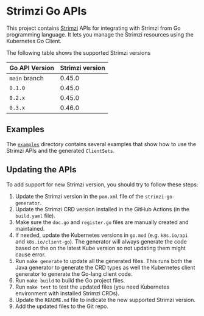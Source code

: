 # Strimzi Go APIs

This project contains [Strimzi](https://strimzi.io) APIs for integrating with Strimzi from Go programming language.
It lets you manage the Strimzi resources using the Kubernetes Go Client.

The following table shows the supported Strimzi versions

| Go API Version | Strimzi version |
|----------------|-----------------|
| `main` branch  | 0.45.0          |
| `0.1.0`        | 0.45.0          |
| `0.2.x`        | 0.45.0          |
| `0.3.x`        | 0.46.0          |

## Examples

The [`examples`](./examples) directory contains several examples that show how to use the Strimzi APIs and the generated `ClientSets`.

## Updating the APIs

To add support for new Strimzi version, you should try to follow these steps:

1. Update the Strimzi version in the `pom.xml` file of the `strimzi-go-generator`.
2. Update the Strimzi CRD version installed in the GitHub Actions (in the `build.yaml` file).
3. Make sure the `doc.go` and `register.go` files are manually created and maintained.
4. If needed, update the Kubernetes versions in `go.mod` (e.g. `k8s.io/api` and `k8s.io/client-go`).
   The generator will always generate the code based on the on the latest Kube version so not updating them might cause error.
5. Run `make generate` to update all the generated files. 
   This runs both the Java generator to generate the CRD types as well the Kubernetes client generator to generate the Go-lang client code.
6. Run `make build` to build the Go project files.
7. Run `make test` to test the updated files (you need Kubernetes environment with installed Strimzi CRDs).
8. Update the `README.md` file to indicate the new supported Strimzi version.
9. Add the updated files to the Git repo.
